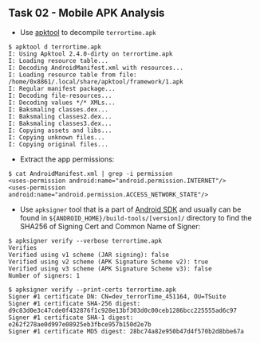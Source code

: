 ## Task 02 - Mobile APK Analysis

* Use [apktool]() to decompile `terrortime.apk`
```shell
$ apktool d terrortime.apk
I: Using Apktool 2.4.0-dirty on terrortime.apk
I: Loading resource table...
I: Decoding AndroidManifest.xml with resources...
I: Loading resource table from file: /home/0x8861/.local/share/apktool/framework/1.apk
I: Regular manifest package...
I: Decoding file-resources...
I: Decoding values */* XMLs...
I: Baksmaling classes.dex...
I: Baksmaling classes2.dex...
I: Baksmaling classes3.dex...
I: Copying assets and libs...
I: Copying unknown files...
I: Copying original files...
```

* Extract the app permissions:
```shell
$ cat AndroidManifest.xml | grep -i permission
<uses-permission android:name="android.permission.INTERNET"/>
<uses-permission android:name="android.permission.ACCESS_NETWORK_STATE"/>
```

* Use `apksigner` tool that is a part of [Android SDK](https://developer.android.com/studio/) and usually can be found in `${ANDROID_HOME}/build-tools/[version]/` directory to find the SHA256 of Signing Cert and Common Name of Signer:
```shell
$ apksigner verify --verbose terrortime.apk 
Verifies
Verified using v1 scheme (JAR signing): false
Verified using v2 scheme (APK Signature Scheme v2): true
Verified using v3 scheme (APK Signature Scheme v3): false
Number of signers: 1

$ apksigner verify --print-certs terrortime.apk 
Signer #1 certificate DN: CN=dev_terrorTime_451164, OU=TSuite
Signer #1 certificate SHA-256 digest: d9c83d0e3c47cde0f432876f1c928e13bf303d0c00ceb1286bcc225555ad6c97
Signer #1 certificate SHA-1 digest: e262f278ae0d997e08925eb3fbce957b150d2e7b
Signer #1 certificate MD5 digest: 28bc74a82e950b47d4f570b2d8bbe67a
```


